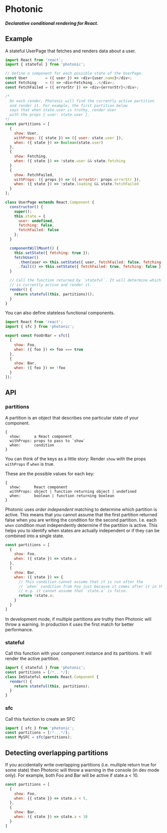 # Photonic

##### Declarative conditional rendering for React.

## Example

A stateful UserPage that fetches and renders data about a user.
```js
import React from 'react';
import { stateful } from 'photonic';

// Define a component for each possible state of the UserPage.
const User        = ({ user }) => <div>{user.name}</div>;
const Fetching    = () => <div>Fetching...</div>;
const FetchFailed = ({ errorStr }) => <div>{errorStr}</div>;

/*
  On each render, Photonic will find the currently active partition
  and render it. For example, the first partition below
  says that when state.user is truthy, render User
  with the props { user: state.user }.
*/
const partitions = [
  {
    show: User,
    withProps: ({ state }) => ({ user: state.user }),
    when: ({ state }) => Boolean(state.user)
  },
  {
    show: Fetching,
    when: ({ state }) => !state.user && state.fetching
  }
  {
    show: FetchFailed,
    withProps: ({ props }) => ({ errorStr: props.errorStr }),
    when: ({ state }) => !state.loading && state.fetchFailed
  }
];

class UserPage extends React.Component {
  constructor() {
    super();
    this.state = {
      user: undefined,
      fetching: false,
      fetchFailed: false
    };
  }

  componentWillMount() {
    this.setState({ fetching: true });
    fetchUser()
      .then(user => this.setState({ user, fetchFailed: false, fetching: false }))
      .fail(() => this.setState({ fetchFailed: true, fetching: false }));
  }

  // Call the function returned by `stateful`. It will determine which partition
  // is currently active and render it.
  render() {
    return stateful(this, partitions)();
  }
}
```

You can also define stateless functional components.
```js
import React from 'react';
import { sfc } from 'photonic';

export const FooOrBar = sfc([
  {
    show: Foo,
    when: ({ foo }) => foo === true
  },
  {
    show: Bar,
    when: ({ foo }) => !foo
  }
]);
```

## API

### partitions
A partition is an object that describes one particular state of your component.
```
{
  show:      a React component
  withProps: props to pass to `show`
  when:      condition
}
```
You can think of the keys as a little story: Render `show` with the props `withProps` if `when` is true.

These are the possible values for each key:
```
{
  show:      React component
  withProps: object | function returning object | undefined
  when:      boolean | function returning boolean
}
```

Photonic uses *order independent* matching to determine which partition is active. This means that you cannot assume that the first partition returned false when you are writing the condition for the second partition. I.e. each `when` condition must independently determine if the partition is active. This helps you to identify when states are actually independent or if they can be combined into a single state.
```js
const partitions = [
  {
    show: Foo,
    when: ({ state }) => state.a
  },
  {
    show: Bar,
    when: ({ state }) => {
      // This condition cannot assume that it is run after the
      // `when` condition from Foo just because it comes after it in this array.
      // e.g. it cannot assume that `state.a` is false.
      return !state.a;
    }
  }
]
```

In development mode, if multiple partitions are truthy then Photonic will throw a warning. In production it uses the first match for better performance.

### stateful
Call this function with your component instance and its partitions. It will render the active partition.
```js
import { stateful } from 'photonic';
const partitions = [/*...*/];
class ImStateful extends React.Component {
  render() {
    return stateful(this, partitions);
  }
}
```

### sfc
Call this function to create an SFC
```js
import { sfc } from 'photonic';
const partitions = [/*...*/];
const MySFC = sfc(partitions);
```

## Detecting overlapping partitions
If you accidentally write overlapping partitions (i.e. multiple return true for some state) then Photonic will throw a warning in the console (in dev mode only). For example, both Foo and Bar will be active if state.a < 10.
```js
const partitions = [
  {
    show: Foo,
    when: {{ state }} => state.a < 5,
  },
  {
    show: Bar,
    when: ({ state }) => state.a < 10
  }
]
```
